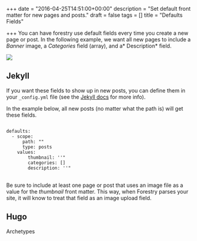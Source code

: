 +++
date = "2016-04-25T14:51:00+00:00"
description = "Set default front matter for new pages and posts."
draft = false
tags = []
title = "Defaults Fields"

+++
You can have forestry use default fields every time you create a new page or post. In the following example, we want all new pages to include a *Banner* image, a *Categories* field (array), and a* Description* field.

<img src="/docs/assets/images/forestry-default-fields.png">

## Jekyll
If you want these fields to show up in new posts, you can define them in your <code>_config.yml</code> file (see the <a href="https://jekyllrb.com/docs/configuration/#front-matter-defaults">Jekyll docs</a> for more info).

In the example below, all new posts (no matter what the path is) will get these fields.

<pre><code class="language-yml">
defaults:
  - scope:
      path: ""
      type: posts
    values:
        thumbnail: ''"
        categories: []
        description: ''"
</code>
</pre>

Be sure to include at least one page or post that uses an image file as a value for the *thumbnail* front matter.  This way, when Forestry parses your site, it will know to treat that field as an image upload field. 

## Hugo

Archetypes